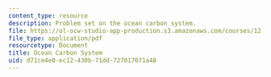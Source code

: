 ```yaml
---
content_type: resource
description: Problem set on the ocean carbon system.
file: https://ol-ocw-studio-app-production.s3.amazonaws.com/courses/12-842-climate-physics-and-chemistry-fall-2008/d71ce4e0ec12430b71dd727017071a48_ps3.pdf
file_type: application/pdf
resourcetype: Document
title: Ocean Carbon System
uid: d71ce4e0-ec12-430b-71dd-727017071a48
---
```

